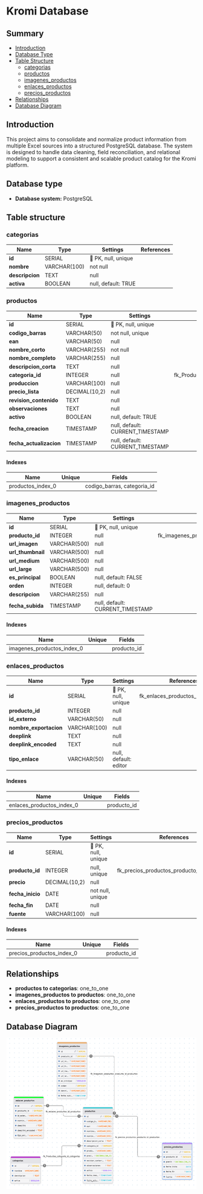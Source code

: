 # Kromi Database

## Summary

- [Introduction](#introduction)
- [Database Type](#database-type)
- [Table Structure](#table-structure)
  - [categorias](#categorias)
  - [productos](#productos)
  - [imagenes_productos](#imagenes_productos)
  - [enlaces_productos](#enlaces_productos)
  - [precios_productos](#precios_productos)
- [Relationships](#relationships)
- [Database Diagram](#database-diagram)

## Introduction

This project aims to consolidate and normalize product information from multiple Excel sources into a structured PostgreSQL database. The system is designed to handle data cleaning, field reconciliation, and relational modeling to support a consistent and scalable product catalog for the Kromi platform.

## Database type

- **Database system:** PostgreSQL

## Table structure

### categorias

| Name        | Type          | Settings                      | References                    |
|-------------|---------------|-------------------------------|-------------------------------|
| **id** | SERIAL | 🔑 PK, null, unique |  | |
| **nombre** | VARCHAR(100) | not null |  | |
| **descripcion** | TEXT | null |  | |
| **activa** | BOOLEAN | null, default: TRUE |  | |

### productos

| Name        | Type          | Settings                      | References                    |
|-------------|---------------|-------------------------------|-------------------------------|
| **id** | SERIAL | 🔑 PK, null, unique |  | |
| **codigo_barras** | VARCHAR(50) | not null, unique |  | |
| **ean** | VARCHAR(50) | null |  | |
| **nombre_corto** | VARCHAR(255) | not null |  | |
| **nombre_completo** | VARCHAR(255) | null |  | |
| **descripcion_corta** | TEXT | null |  | |
| **categoria_id** | INTEGER | null | fk_Productos_categoria_id_categorias | |
| **produccion** | VARCHAR(100) | null |  | |
| **precio_lista** | DECIMAL(10,2) | null |  | |
| **revision_contenido** | TEXT | null |  | |
| **observaciones** | TEXT | null |  | |
| **activo** | BOOLEAN | null, default: TRUE |  | |
| **fecha_creacion** | TIMESTAMP | null, default: CURRENT_TIMESTAMP |  | |
| **fecha_actualizacion** | TIMESTAMP | null, default: CURRENT_TIMESTAMP |  | |

#### Indexes

| Name | Unique | Fields |
|------|--------|--------|
| productos_index_0 |  | codigo_barras, categoria_id |

### imagenes_productos

| Name        | Type          | Settings                      | References                    |
|-------------|---------------|-------------------------------|-------------------------------|
| **id** | SERIAL | 🔑 PK, null, unique |  | |
| **producto_id** | INTEGER | null | fk_imagenes_productos_producto_id_productos | |
| **url_imagen** | VARCHAR(500) | null |  | |
| **url_thumbnail** | VARCHAR(500) | null |  | |
| **url_medium** | VARCHAR(500) | null |  | |
| **url_large** | VARCHAR(500) | null |  | |
| **es_principal** | BOOLEAN | null, default: FALSE |  | |
| **orden** | INTEGER | null, default: 0 |  | |
| **descripcion** | VARCHAR(255) | null |  | |
| **fecha_subida** | TIMESTAMP | null, default: CURRENT_TIMESTAMP |  | |

#### Indexes

| Name | Unique | Fields |
|------|--------|--------|
| imagenes_productos_index_0 |  | producto_id |

### enlaces_productos

| Name        | Type          | Settings                      | References                    |
|-------------|---------------|-------------------------------|-------------------------------|
| **id** | SERIAL | 🔑 PK, null, unique | fk_enlaces_productos_id_productos | |
| **producto_id** | INTEGER | null |  | |
| **id_externo** | VARCHAR(50) | null |  | |
| **nombre_exportacion** | VARCHAR(100) | null |  | |
| **deeplink** | TEXT | null |  | |
| **deeplink_encoded** | TEXT | null |  | |
| **tipo_enlace** | VARCHAR(50) | null, default: editor |  | |

#### Indexes

| Name | Unique | Fields |
|------|--------|--------|
| enlaces_productos_index_0 |  | producto_id |

### precios_productos

| Name        | Type          | Settings                      | References                    |
|-------------|---------------|-------------------------------|-------------------------------|
| **id** | SERIAL | 🔑 PK, null, unique |  | |
| **producto_id** | INTEGER | null, unique | fk_precios_productos_producto_id_productos | |
| **precio** | DECIMAL(10,2) | null |  | |
| **fecha_inicio** | DATE | not null, unique |  | |
| **fecha_fin** | DATE | null |  | |
| **fuente** | VARCHAR(100) | null |  | |

#### Indexes

| Name | Unique | Fields |
|------|--------|--------|
| precios_productos_index_0 |  | producto_id |

## Relationships

- **productos to categorias**: one_to_one
- **imagenes_productos to productos**: one_to_one
- **enlaces_productos to productos**: one_to_one
- **precios_productos to productos**: one_to_one

## Database Diagram

![Database Diagram](kromi\DB\kromidbDiagram.png)

